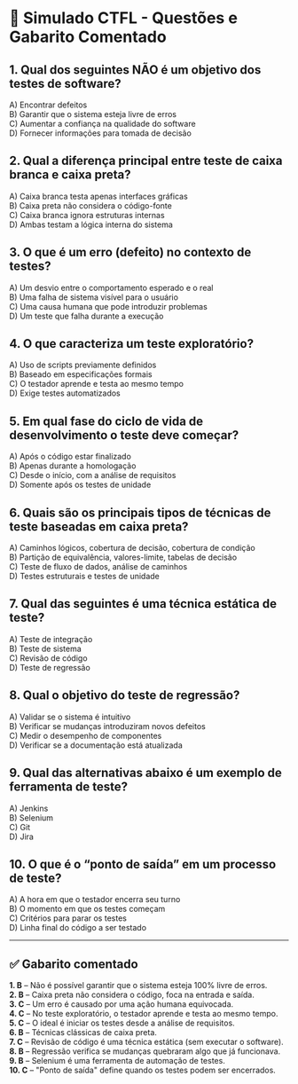 
# 🧪 Simulado CTFL - Questões e Gabarito Comentado

## 1. Qual dos seguintes NÃO é um objetivo dos testes de software?

A) Encontrar defeitos  
B) Garantir que o sistema esteja livre de erros  
C) Aumentar a confiança na qualidade do software  
D) Fornecer informações para tomada de decisão  

## 2. Qual a diferença principal entre teste de caixa branca e caixa preta?

A) Caixa branca testa apenas interfaces gráficas  
B) Caixa preta não considera o código-fonte  
C) Caixa branca ignora estruturas internas  
D) Ambas testam a lógica interna do sistema  

## 3. O que é um erro (defeito) no contexto de testes?

A) Um desvio entre o comportamento esperado e o real  
B) Uma falha de sistema visível para o usuário  
C) Uma causa humana que pode introduzir problemas  
D) Um teste que falha durante a execução  

## 4. O que caracteriza um teste exploratório?

A) Uso de scripts previamente definidos  
B) Baseado em especificações formais  
C) O testador aprende e testa ao mesmo tempo  
D) Exige testes automatizados  

## 5. Em qual fase do ciclo de vida de desenvolvimento o teste deve começar?

A) Após o código estar finalizado  
B) Apenas durante a homologação  
C) Desde o início, com a análise de requisitos  
D) Somente após os testes de unidade  

## 6. Quais são os principais tipos de técnicas de teste baseadas em caixa preta?

A) Caminhos lógicos, cobertura de decisão, cobertura de condição  
B) Partição de equivalência, valores-limite, tabelas de decisão  
C) Teste de fluxo de dados, análise de caminhos  
D) Testes estruturais e testes de unidade  

## 7. Qual das seguintes é uma técnica estática de teste?

A) Teste de integração  
B) Teste de sistema  
C) Revisão de código  
D) Teste de regressão  

## 8. Qual o objetivo do teste de regressão?

A) Validar se o sistema é intuitivo  
B) Verificar se mudanças introduziram novos defeitos  
C) Medir o desempenho de componentes  
D) Verificar se a documentação está atualizada  

## 9. Qual das alternativas abaixo é um exemplo de ferramenta de teste?

A) Jenkins  
B) Selenium  
C) Git  
D) Jira  

## 10. O que é o “ponto de saída” em um processo de teste?

A) A hora em que o testador encerra seu turno  
B) O momento em que os testes começam  
C) Critérios para parar os testes  
D) Linha final do código a ser testado  

---

## ✅ Gabarito comentado

**1. B** – Não é possível garantir que o sistema esteja 100% livre de erros.  
**2. B** – Caixa preta não considera o código, foca na entrada e saída.  
**3. C** – Um erro é causado por uma ação humana equivocada.  
**4. C** – No teste exploratório, o testador aprende e testa ao mesmo tempo.  
**5. C** – O ideal é iniciar os testes desde a análise de requisitos.  
**6. B** – Técnicas clássicas de caixa preta.  
**7. C** – Revisão de código é uma técnica estática (sem executar o software).  
**8. B** – Regressão verifica se mudanças quebraram algo que já funcionava.  
**9. B** – Selenium é uma ferramenta de automação de testes.  
**10. C** – "Ponto de saída" define quando os testes podem ser encerrados.  
